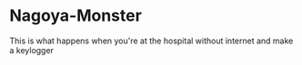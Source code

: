 # Nagoya-Monster
This is what happens when you're at the hospital without internet and make a keylogger
